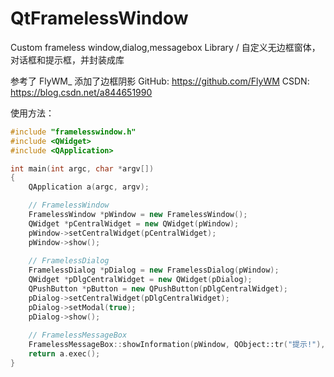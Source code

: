 # QtFramelessWindow
Custom frameless window,dialog,messagebox  Library / 自定义无边框窗体，对话框和提示框，并封装成库

参考了 FlyWM_ 添加了边框阴影
GitHub: https://github.com/FlyWM
CSDN: https://blog.csdn.net/a844651990

使用方法：

```c++
#include "framelesswindow.h"
#include <QWidget>
#include <QApplication>

int main(int argc, char *argv[])
{
    QApplication a(argc, argv);

    // FramelessWindow
    FramelessWindow *pWindow = new FramelessWindow();
    QWidget *pCentralWidget = new QWidget(pWindow);
    pWindow->setCentralWidget(pCentralWidget);
    pWindow->show();
    
    // FramelessDialog
    FramelessDialog *pDialog = new FramelessDialog(pWindow);
    QWidget *pDlgCentralWidget = new QWidget(pDialog);
    QPushButton *pButton = new QPushButton(pDlgCentralWidget);
    pDialog->setCentralWidget(pDlgCentralWidget);
    pDialog->setModal(true);
    pDialog->show();
    
    // FramelessMessageBox
    FramelessMessageBox::showInformation(pWindow, QObject::tr("提示!"), QObject::tr("自定义提示框！"));
    return a.exec();
}
```

